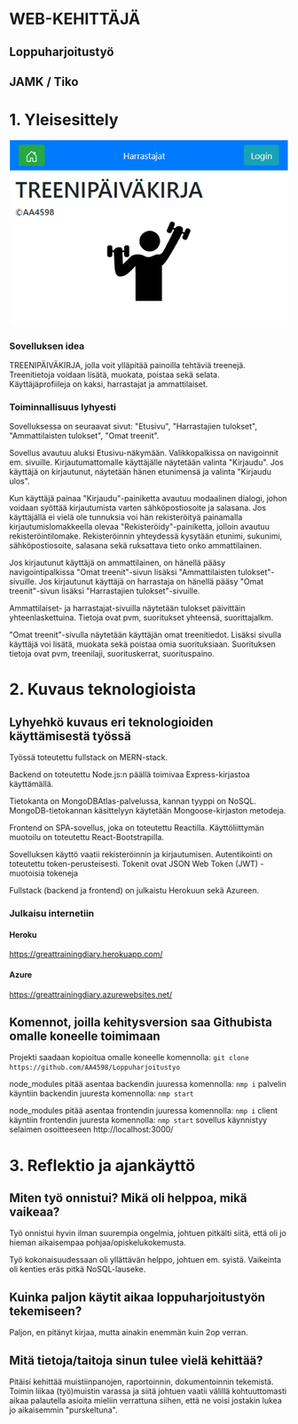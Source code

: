 # WEB-KEHITTÄJÄ

## Loppuharjoitustyö

## JAMK / Tiko

# 1. Yleisesittely

![Treenipäiväkirja etusivu](./pic.png)

### Sovelluksen idea

TREENIPÄIVÄKIRJA, jolla voit ylläpitää painoilla tehtäviä treenejä. Treenitietoja voidaan lisätä, muokata, poistaa sekä selata.  
Käyttäjäprofiileja on kaksi, harrastajat ja ammattilaiset.

### Toiminnallisuus lyhyesti

Sovelluksessa on seuraavat sivut: "Etusivu", "Harrastajien tulokset", "Ammattilaisten tulokset", "Omat treenit".

Sovellus avautuu aluksi Etusivu-näkymään. Valikkopalkissa on navigoinnit em. sivuille. Kirjautumattomalle käyttäjälle näytetään valinta "Kirjaudu". Jos käyttäjä on kirjautunut, näytetään hänen etunimensä ja valinta "Kirjaudu ulos".

Kun käyttäjä painaa "Kirjaudu"-painiketta avautuu modaalinen dialogi, johon voidaan syöttää kirjautumista varten sähköpostiosoite ja salasana. Jos käyttäjällä ei vielä ole tunnuksia voi hän rekisteröityä painamalla kirjautumislomakkeella olevaa "Rekisteröidy"-painiketta, jolloin avautuu rekisteröintilomake. Rekisteröinnin yhteydessä kysytään etunimi, sukunimi, sähköpostiosoite, salasana sekä ruksattava tieto onko ammattilainen.

Jos kirjautunut käyttäjä on ammattilainen, on hänellä pääsy navigointipalkissa "Omat treenit"-sivun lisäksi "Ammattilaisten tulokset"-sivuille. Jos kirjautunut käyttäjä on harrastaja on hänellä pääsy "Omat treenit"-sivun lisäksi "Harrastajien tulokset"-sivuille.

Ammattilaiset- ja harrastajat-sivuilla näytetään tulokset päivittäin yhteenlaskettuina. Tietoja ovat pvm, suoritukset yhteensä, suorittajalkm.

"Omat treenit"-sivulla näytetään käyttäjän omat treenitiedot. Lisäksi sivulla käyttäjä voi lisätä, muokata sekä poistaa omia suorituksiaan. Suorituksen tietoja ovat pvm, treenilaji, suorituskerrat, suorituspaino.

# 2. Kuvaus teknologioista

## Lyhyehkö kuvaus eri teknologioiden käyttämisestä työssä

Työssä toteutettu fullstack on MERN-stack.

Backend on toteutettu Node.js:n päällä toimivaa Express-kirjastoa käyttämällä.

Tietokanta on MongoDBAtlas-palvelussa, kannan tyyppi on NoSQL.
MongoDB-tietokannan käsittelyyn käytetään Mongoose-kirjaston metodeja.

Frontend on SPA-sovellus, joka on toteutettu Reactilla. Käyttöliittymän muotoilu on toteutettu React-Bootstrapilla.

Sovelluksen käyttö vaatii rekisteröinnin ja kirjautumisen. Autentikointi on toteutettu token-perusteisesti.
Tokenit ovat JSON Web Token (JWT) -muotoisia tokeneja

Fullstack (backend ja frontend) on julkaistu Herokuun sekä Azureen.

### Julkaisu internetiin

#### Heroku

https://greattrainingdiary.herokuapp.com/

#### Azure

https://greattrainingdiary.azurewebsites.net/

## Komennot, joilla kehitysversion saa Githubista omalle koneelle toimimaan

Projekti saadaan kopioitua omalle koneelle komennolla:
`git clone https://github.com/AA4598/Loppuharjoitustyo`

node_modules pitää asentaa backendin juuressa komennolla:
`nmp i`
palvelin käyntiin backendin juuresta komennolla:
`nmp start`

node_modules pitää asentaa frontendin juuressa komennolla:
`nmp i`
client käyntiin frontendin juuresta komennolla:
`nmp start`
sovellus käynnistyy selaimen osoitteeseen http://localhost:3000/

# 3. Reflektio ja ajankäyttö

## Miten työ onnistui? Mikä oli helppoa, mikä vaikeaa?

Työ onnistui hyvin ilman suurempia ongelmia, johtuen pitkälti siitä, että oli jo hieman aikaisempaa pohjaa/opiskelukokemusta.

Työ kokonaisuudessaan oli yllättävän helppo, johtuen em. syistä.
Vaikeinta oli kenties eräs pitkä NoSQL-lauseke.

## Kuinka paljon käytit aikaa loppuharjoitustyön tekemiseen?

Paljon, en pitänyt kirjaa, mutta ainakin enemmän kuin 2op verran.

## Mitä tietoja/taitoja sinun tulee vielä kehittää?

Pitäisi kehittää muistiinpanojen, raportoinnin, dokumentoinnin tekemistä. Toimin liikaa (työ)muistin varassa ja siitä johtuen vaatii välillä kohtuuttomasti aikaa palautella asioita mieliin verrattuna siihen, että ne voisi jostakin lukea jo aikaisemmin "purskeltuna".
